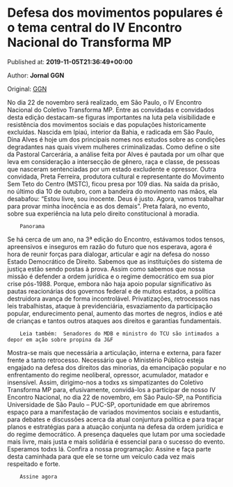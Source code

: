 
# Defesa dos movimentos populares é o tema central do IV Encontro Nacional do Transforma MP

Published at: **2019-11-05T21:36:49+00:00**

Author: **Jornal GGN**

Original: [GGN](https://jornalggn.com.br/justica/defesa-dos-movimentos-populares-e-o-tema-central-do-iv-encontro-nacional-do-transforma-mp/)

No dia 22 de novembro será realizado, em São Paulo, o IV Encontro Nacional do Coletivo Transforma MP. Entre as convidadas e convidados desta edição destacam-se figuras importantes na luta pela visibilidade e resistência dos movimentos sociais e das populações historicamente excluídas.
Nascida em Ipiaú, interior da Bahia, e radicada em São Paulo, Dina Alves é hoje um dos principais nomes nos estudos sobre as condições degradantes nas quais vivem mulheres criminalizadas. Como define o site da Pastoral Carcerária, a análise feita por Alves é pautada por um olhar que leva em consideração a intersecção de gênero, raça e classe, de pessoas que nasceram sentenciadas por um estado excludente e opressor.
Outra convidada, Preta Ferreira, produtora cultural e representante do Movimento Sem Teto do Centro (MSTC), ficou presa por 109 dias. Na saída da prisão, no último dia 10 de outubro, com a bandeira do movimento nas mãos, ela desabafou: “Estou livre, sou inocente. Deus é justo. Agora, vamos trabalhar para provar minha inocência e as dos demais”. Preta falará, no evento, sobre sua experiência na luta pelo direito constitucional à moradia.

        Panorama
      
Se há cerca de um ano, na 3ª edição do Encontro, estávamos todos tensos, apreensivos e inseguros em razão do futuro que nos esperava, agora é hora de reunir forças para dialogar, articular e agir na defesa do nosso Estado Democrático de Direito.
Sabemos que as instituições do sistema de justiça estão sendo postas à prova. Assim como sabemos que nossa missão é defender a ordem jurídica e o regime democrático em sua pior crise pós-1988.
Porque, embora não haja apoio popular significativo às pautas reacionárias dos governos federal e de muitos estados, a política destruidora avança de forma incontrolável. Privatizações, retrocessos nas leis trabalhistas, ataque à previdenciária, esvaziamento da participação popular, endurecimento penal, aumento das mortes de negros, índios e até de crianças e tantos outros ataques aos direitos e garantias fundamentais.

        Leia também:  Senadores do MDB e ministro do TCU são intimados a depor em ação sobre propina da J&F
      
Mostra-se mais que necessária a articulação, interna e externa, para fazer frente a tanto retrocesso. Necessário que o Ministério Público esteja engajado na defesa dos direitos das minorias, da emancipação popular e no enfrentamento do regime neoliberal, opressor, acumulador, matador e insensível.
Assim, dirigimo-nos a todxs xs simpatizantes do Coletivo Transforma MP para, efusivamente, convidá-los a participar de nosso IV Encontro Nacional, no dia 22 de novembro, em São Paulo-SP, na Pontifícia Universidade de São Paulo – PUC-SP, oportunidade em que abriremos espaço para a manifestação de variados movimentos sociais e estudantis, para debates e discussões acerca da atual conjuntura política e para traçar planos e estratégias para a atuação conjunta na defesa da ordem jurídica e do regime democrático.
A presença daqueles que lutam por uma sociedade mais livre, mais justa e mais solidária é essencial para o sucesso do evento. Esperamos todxs lá. Confira a nossa programação:
Assine e faça parte desta caminhada para que ele se torne um veículo cada vez mais respeitado e forte.

        Assine agora
      
